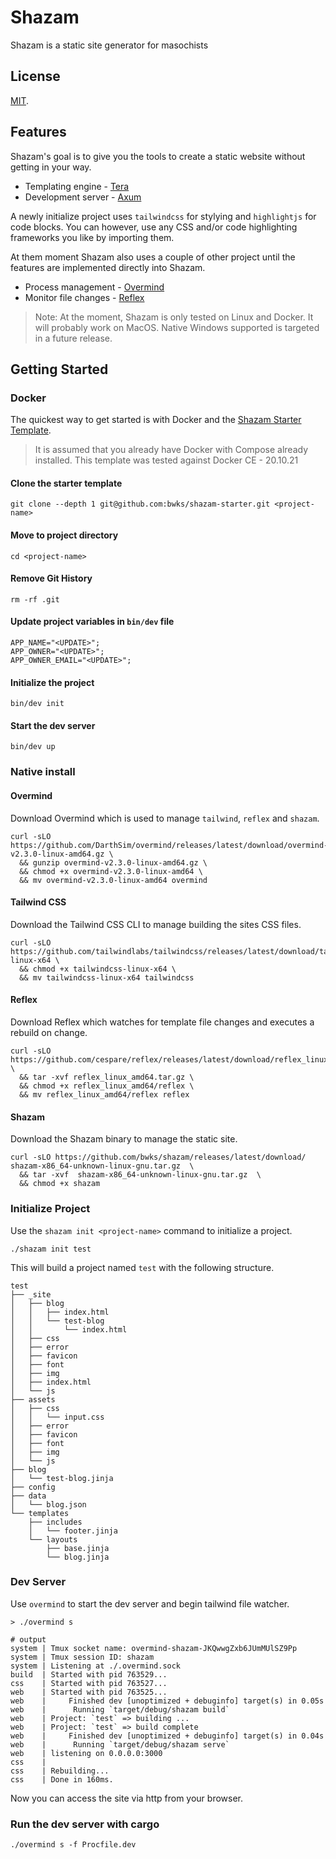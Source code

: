 # Shazam
Shazam is a static site generator for masochists

## License
[MIT](LICENSE).

## Features
Shazam's goal is to give you the tools to create a static website without getting in your way.

* Templating engine - [Tera](https://github.com/Keats/tera)
* Development server - [Axum](https://github.com/tokio-rs/axum)

A newly initialize project uses `tailwindcss` for stylying and `highlightjs` for code blocks.
You can however, use any CSS and/or code highlighting frameworks you like by importing them.

At them moment Shazam also uses a couple of other project until the features are implemented 
directly into Shazam.

* Process management - [Overmind](https://github.com/DarthSim/overmind)
* Monitor file changes - [Reflex](https://github.com/cespare/reflex)

> Note: At the moment, Shazam is only tested on Linux and Docker.
> It will probably work on MacOS.
> Native Windows supported is targeted in a future release.

## Getting Started

### Docker
The quickest way to get started is with Docker and the [Shazam Starter Template](https://github.com/bwks/shazam-starter). 


> It is assumed that you already have Docker with Compose already installed.
> This template was tested against Docker CE - 20.10.21

#### Clone the starter template
```
git clone --depth 1 git@github.com:bwks/shazam-starter.git <project-name>
```

#### Move to project directory
```
cd <project-name>
```

#### Remove Git History
```
rm -rf .git
```

#### Update project variables in `bin/dev` file
```
APP_NAME="<UPDATE>";
APP_OWNER="<UPDATE>";
APP_OWNER_EMAIL="<UPDATE>";
```

#### Initialize the project
```
bin/dev init
```

#### Start the dev server
```
bin/dev up
```

### Native install

#### Overmind
Download Overmind which is used to manage `tailwind`, `reflex` and `shazam`.

```
curl -sLO https://github.com/DarthSim/overmind/releases/latest/download/overmind-v2.3.0-linux-amd64.gz \
  && gunzip overmind-v2.3.0-linux-amd64.gz \
  && chmod +x overmind-v2.3.0-linux-amd64 \
  && mv overmind-v2.3.0-linux-amd64 overmind
```

#### Tailwind CSS
Download the Tailwind CSS CLI to manage building the sites CSS files.

```
curl -sLO https://github.com/tailwindlabs/tailwindcss/releases/latest/download/tailwindcss-linux-x64 \
  && chmod +x tailwindcss-linux-x64 \
  && mv tailwindcss-linux-x64 tailwindcss
```

#### Reflex
Download Reflex which watches for template file changes and executes a rebuild on change.

```
curl -sLO https://github.com/cespare/reflex/releases/latest/download/reflex_linux_amd64.tar.gz \
  && tar -xvf reflex_linux_amd64.tar.gz \
  && chmod +x reflex_linux_amd64/reflex \
  && mv reflex_linux_amd64/reflex reflex
```


#### Shazam
Download the Shazam binary to manage the static site.

```
curl -sLO https://github.com/bwks/shazam/releases/latest/download/ shazam-x86_64-unknown-linux-gnu.tar.gz  \
  && tar -xvf  shazam-x86_64-unknown-linux-gnu.tar.gz  \
  && chmod +x shazam
```


### Initialize Project
Use the `shazam init <project-name>` command to initialize a project.
```
./shazam init test
```

This will build a project named `test` with the following structure.
```
test
├── _site
│   ├── blog
│   │   ├── index.html
│   │   └── test-blog
│   │       └── index.html
│   ├── css
│   ├── error
│   ├── favicon
│   ├── font
│   ├── img
│   ├── index.html
│   └── js
├── assets
│   ├── css
│   │   └── input.css
│   ├── error
│   ├── favicon
│   ├── font
│   ├── img
│   └── js
├── blog
│   └── test-blog.jinja
├── config
├── data
│   └── blog.json
└── templates
    ├── includes
    │   └── footer.jinja
    └── layouts
        ├── base.jinja
        └── blog.jinja
```

### Dev Server
Use `overmind` to start the dev server and begin tailwind file watcher.
```
> ./overmind s

# output
system | Tmux socket name: overmind-shazam-JKQwwgZxb6JUmMUlSZ9Pp
system | Tmux session ID: shazam
system | Listening at ./.overmind.sock
build  | Started with pid 763529...
css    | Started with pid 763527...
web    | Started with pid 763525...
web    |     Finished dev [unoptimized + debuginfo] target(s) in 0.05s
web    |      Running `target/debug/shazam build`
web    | Project: `test` => building ...
web    | Project: `test` => build complete
web    |     Finished dev [unoptimized + debuginfo] target(s) in 0.04s
web    |      Running `target/debug/shazam serve`
web    | listening on 0.0.0.0:3000
css    | 
css    | Rebuilding...
css    | Done in 160ms.
```

Now you can access the site via http from your browser.

### Run the dev server with cargo
```
./overmind s -f Procfile.dev
```

